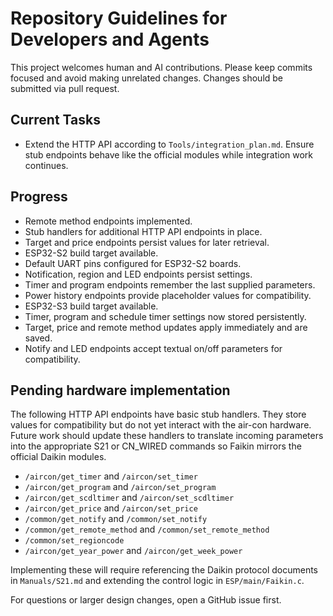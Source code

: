 # Repository Guidelines for Developers and Agents

This project welcomes human and AI contributions. Please keep commits focused and
avoid making unrelated changes. Changes should be submitted via pull request.

## Current Tasks

- Extend the HTTP API according to `Tools/integration_plan.md`. Ensure stub
  endpoints behave like the official modules while integration work continues.

## Progress

- Remote method endpoints implemented.
- Stub handlers for additional HTTP API endpoints in place.
- Target and price endpoints persist values for later retrieval.
- ESP32-S2 build target available.
- Default UART pins configured for ESP32-S2 boards.
- Notification, region and LED endpoints persist settings.
- Timer and program endpoints remember the last supplied parameters.
- Power history endpoints provide placeholder values for compatibility.
- ESP32-S3 build target available.
- Timer, program and schedule timer settings now stored persistently.
- Target, price and remote method updates apply immediately and are saved.
- Notify and LED endpoints accept textual on/off parameters for compatibility.

## Pending hardware implementation

The following HTTP API endpoints have basic stub handlers. They store values
for compatibility but do not yet interact with the air-con hardware.  Future
work should update these handlers to translate incoming parameters into the
appropriate S21 or CN_WIRED commands so Faikin mirrors the official Daikin
modules.

- `/aircon/get_timer` and `/aircon/set_timer`
- `/aircon/get_program` and `/aircon/set_program`
- `/aircon/get_scdltimer` and `/aircon/set_scdltimer`
- `/aircon/get_price` and `/aircon/set_price`
- `/common/get_notify` and `/common/set_notify`
- `/common/get_remote_method` and `/common/set_remote_method`
- `/common/set_regioncode`
- `/aircon/get_year_power` and `/aircon/get_week_power`

Implementing these will require referencing the Daikin protocol documents in
`Manuals/S21.md` and extending the control logic in `ESP/main/Faikin.c`.

For questions or larger design changes, open a GitHub issue first.
